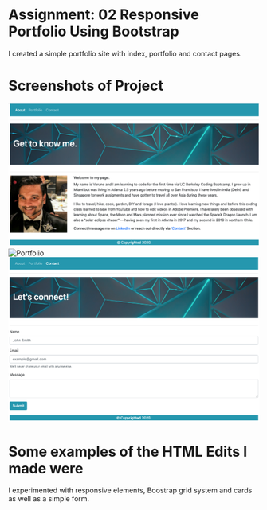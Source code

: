 # Assignment: 02 Responsive Portfolio Using Bootstrap
I created a simple portfolio site with index, portfolio and contact pages. 

# Screenshots of Project
![Index](./assets/indexScreenshot.png "Index")
![Portfolio](./assets/portfolioScreenshot.png"Portfolio")
![Contact](./assets/contactScreenshot.png "Contact")

# Some examples of the HTML Edits I made were
I experimented with responsive elements, Boostrap grid system and cards as well as a simple form.